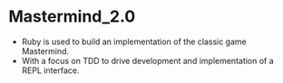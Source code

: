 # Mastermind_2.0
 * Ruby is used to build an implementation of the classic game Mastermind.  
 * With a focus on TDD to drive development and implementation of a REPL interface. 
